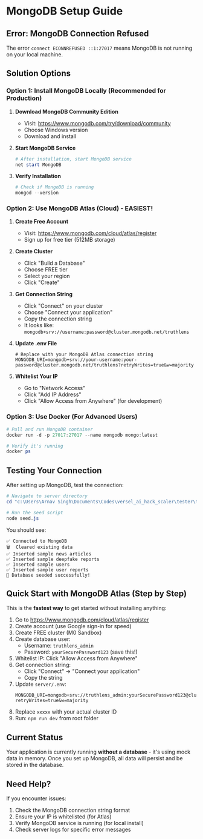 # MongoDB Setup Guide

## Error: MongoDB Connection Refused

The error `connect ECONNREFUSED ::1:27017` means MongoDB is not running on your local machine.

## Solution Options

### Option 1: Install MongoDB Locally (Recommended for Production)

1. **Download MongoDB Community Edition**
   - Visit: https://www.mongodb.com/try/download/community
   - Choose Windows version
   - Download and install

2. **Start MongoDB Service**
   ```powershell
   # After installation, start MongoDB service
   net start MongoDB
   ```

3. **Verify Installation**
   ```powershell
   # Check if MongoDB is running
   mongod --version
   ```

### Option 2: Use MongoDB Atlas (Cloud) - EASIEST!

1. **Create Free Account**
   - Visit: https://www.mongodb.com/cloud/atlas/register
   - Sign up for free tier (512MB storage)

2. **Create Cluster**
   - Click "Build a Database"
   - Choose FREE tier
   - Select your region
   - Click "Create"

3. **Get Connection String**
   - Click "Connect" on your cluster
   - Choose "Connect your application"
   - Copy the connection string
   - It looks like: `mongodb+srv://username:password@cluster.mongodb.net/truthlens`

4. **Update .env File**
   ```env
   # Replace with your MongoDB Atlas connection string
   MONGODB_URI=mongodb+srv://your-username:your-password@cluster.mongodb.net/truthlens?retryWrites=true&w=majority
   ```

5. **Whitelist Your IP**
   - Go to "Network Access"
   - Click "Add IP Address"
   - Click "Allow Access from Anywhere" (for development)

### Option 3: Use Docker (For Advanced Users)

```powershell
# Pull and run MongoDB container
docker run -d -p 27017:27017 --name mongodb mongo:latest

# Verify it's running
docker ps
```

## Testing Your Connection

After setting up MongoDB, test the connection:

```powershell
# Navigate to server directory
cd "c:\Users\Arnav Singh\Documents\Codes\versel_ai_hack_scaler\tester\truthlens-dashboard\server"

# Run the seed script
node seed.js
```

You should see:
```
✅ Connected to MongoDB
🗑️  Cleared existing data
✅ Inserted sample news articles
✅ Inserted sample deepfake reports
✅ Inserted sample users
✅ Inserted sample user reports
🎉 Database seeded successfully!
```

## Quick Start with MongoDB Atlas (Step by Step)

This is the **fastest way** to get started without installing anything:

1. Go to https://www.mongodb.com/cloud/atlas/register
2. Create account (use Google sign-in for speed)
3. Create FREE cluster (M0 Sandbox)
4. Create database user:
   - Username: `truthlens_admin`
   - Password: `yourSecurePassword123` (save this!)
5. Whitelist IP: Click "Allow Access from Anywhere"
6. Get connection string:
   - Click "Connect" → "Connect your application"
   - Copy the string
7. Update `server/.env`:
   ```env
   MONGODB_URI=mongodb+srv://truthlens_admin:yourSecurePassword123@cluster0.xxxxx.mongodb.net/truthlens?retryWrites=true&w=majority
   ```
8. Replace `xxxxx` with your actual cluster ID
9. Run: `npm run dev` from root folder

## Current Status

Your application is currently running **without a database** - it's using mock data in memory. Once you set up MongoDB, all data will persist and be stored in the database.

## Need Help?

If you encounter issues:
1. Check the MongoDB connection string format
2. Ensure your IP is whitelisted (for Atlas)
3. Verify MongoDB service is running (for local install)
4. Check server logs for specific error messages
